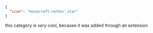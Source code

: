 ```json
{
  "icon": "minecraft:nether_star"
}
```

this category is *very* cool, because it was added through an extension
